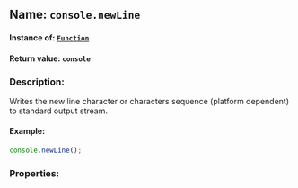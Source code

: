 ## Name: `console.newLine`

#### Instance of: [`Function`](Function.md)

#### Return value: `console`

### Description:

Writes the new line character or characters sequence
(platform dependent) to standard output stream.

#### Example:

```js
console.newLine();
```

### Properties:



